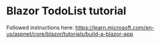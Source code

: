 # Blazor TodoList tutorial

Followed instructions here:
https://learn.microsoft.com/en-us/aspnet/core/blazor/tutorials/build-a-blazor-app
